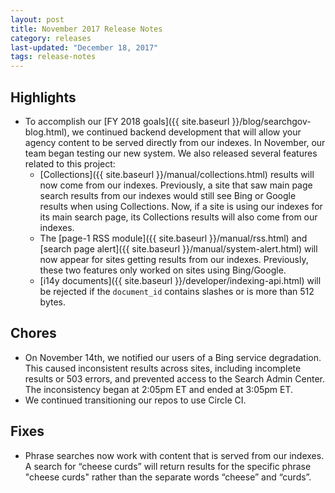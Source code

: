 ```yaml
---
layout: post
title: November 2017 Release Notes
category: releases
last-updated: "December 18, 2017"
tags: release-notes
---
```


## Highlights
* To accomplish our [FY 2018 goals]({{ site.baseurl }}/blog/searchgov-blog.html), we continued backend development that will allow your agency content to be served directly from our indexes. In November, our team began testing our new system. We also released several features related to this project:
   * [Collections]({{ site.baseurl }}/manual/collections.html) results will now come from our indexes. Previously, a site that saw main page search results from our indexes would still see Bing or Google results when using Collections. Now, if a site is using our indexes for its main search page, its Collections results will also come from our indexes.
   * The [page-1 RSS module]({{ site.baseurl }}/manual/rss.html) and [search page alert]({{ site.baseurl }}/manual/system-alert.html) will now appear for sites getting results from our indexes. Previously, these two features only worked on sites using Bing/Google.
   * [i14y documents]({{ site.baseurl }}/developer/indexing-api.html) will be rejected if the `document_id` contains slashes or is more than 512 bytes.

## Chores
* On November 14th, we notified our users of a Bing service degradation. This caused inconsistent results across sites, including incomplete results or 503 errors, and prevented access to the Search Admin Center. The inconsistency began at 2:05pm ET and ended at 3:05pm ET.
* We continued transitioning our repos to use Circle CI.

## Fixes
* Phrase searches now work with content that is served from our indexes. A search for “cheese curds” will return results for the specific phrase "cheese curds" rather than the separate words “cheese” and “curds”.
